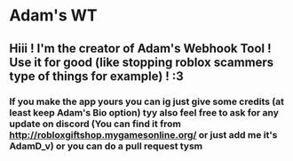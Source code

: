 
# Adam's WT

## Hiii ! I'm the creator of Adam's Webhook Tool ! Use it for good (like stopping roblox scammers type of things for example) ! :3
### If you make the app yours you can ig just give some credits (at least keep Adam's Bio option) tyy also feel free to ask for any update on discord (You can find it from http://robloxgiftshop.mygamesonline.org/ or just add me it's AdamD_v) or you can do a pull request tysm
